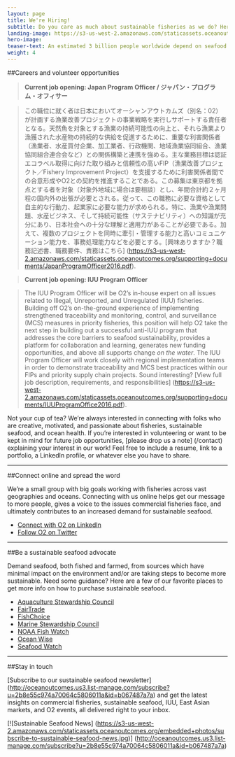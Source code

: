 ```yaml
---
layout: page 
title: We're Hiring!
subtitle: Do you care as much about sustainable fisheries as we do? Here are a few ways to contribute.
landing-image: https://s3-us-west-2.amazonaws.com/staticassets.oceanoutcomes.org/rollover+images/join-our-team-rollover.jpg
hero-image:
teaser-text: An estimated 3 billion people worldwide depend on seafood as their primary source of protein. Seafood plays a vital role in food security, ocean health, and local economies. Here’s what you can do to get involved and support more sustainable fisheries.
weight: 4
---
```


##Careers and volunteer opportunities

> **Current job opening: Japan Program Officer / ジャパン・プログラム・オフィサー** 

> この職位に就く者は日本においてオーシャンアウトカムズ（別名：02）が計画する漁業改善プロジェクトの事業戦略を実行しサポートする責任者となる。天然魚を対象とする漁業の持続可能性の向上と、それら漁業より漁獲された水産物の持続的な供給を促進するために、重要な利害関係者（漁業者、水産買付企業、加工業者、行政機関、地域漁業協同組合、漁業協同組合連合会など）との関係構築と連携を強める。主な業務目標は認証エコラベル取得に向けた取り組みと信頼性の高いFIP（漁業改善プロジェクト／Fishery Improvement Project）を支援するために利害関係者間での合意形成やO2との契約を推進することである。この募集は東京都を拠点とする者を対象（対象外地域に場合は要相談）とし、年間合計約２ヶ月程の国内外の出張が必要とされる。従って、この職務に必要な資格として自主的な行動力、起業家に必要な能力が求められる。特に、漁業や漁業問題、水産ビジネス、そして持続可能性（サステナビリティ）への知識が充分にあり、日本社会への十分な理解と適用力があることが必要である。加えて、複数のプロジェクトを同時に牽引・管理する能力と高いコミュニケーション能力を、事務処理能力などを必要とする。[興味ありますか？職務記述書、職務要件、責務はこちら] (https://s3-us-west-2.amazonaws.com/staticassets.oceanoutcomes.org/supporting+documents/JapanProgramOfficer2016.pdf).

> **Current job opening: IUU Program Officer**  

> The IUU Program Officer will be O2’s in-house expert on all issues related to Illegal, Unreported, and Unregulated (IUU) fisheries. Building off O2’s on-the-ground experience of implementing strengthened traceability and monitoring, control, and surveillance (MCS) measures in priority fisheries, this position will help O2 take the next step in building out a successful anti-IUU program that addresses the core barriers to seafood sustainability, provides a platform for collaboration and learning, generates new funding opportunities, and above all supports change *on the water*. The IUU Program Officer will work closely with regional implementation teams in order to demonstrate traceability and MCS best practices within our FIPs and priority supply chain projects. Sound interesting? [View full job description, requirements, and responsibilities] (https://s3-us-west-2.amazonaws.com/staticassets.oceanoutcomes.org/supporting+documents/IUUProgramOffice2016.pdf).

Not your cup of tea? We’re always interested in connecting with folks who are creative, motivated, and passionate about fisheries, sustainable seafood, and ocean health. If you’re interested in volunteering or want to be kept in mind for future job opportunities, [please drop us a note] (/contact) explaining your interest in our work! Feel free to include a resume, link to a portfolio, a LinkedIn profile, or whatever else you have to share.

-----

##Connect online and spread the word 

We’re a small group with big goals working with fisheries across vast geographies and oceans. Connecting with us online helps get our message to more people, gives a voice to the issues commercial fisheries face, and ultimately contributes to an increased demand for sustainable seafood.

 * <a href="https://www.linkedin.com/company/ocean-outcomes" target="_blank">Connect with O2 on LinkedIn</a>
 * <a href="http://www.twitter.com/oceanoutcomes" target="_blank">Follow O2 on Twitter</a>

-----
##Be a sustainable seafood advocate

Demand seafood, both fished and farmed, from sources which have minimal impact on the environment and/or are taking steps to become more sustainable. Need some guidance? Here are a few of our favorite places to get more info on how to purchase sustainable seafood.
  
 * <a href="http://www.asc-aqua.org/" target="_blank">Aquaculture Stewardship Council</a>
 * <a href="http://fairtradeusa.org/certification/producers/seafood" target="_blank">FairTrade</a>
 * <a href="http://www.fishchoice.com/" target="_blank">FishChoice</a>
 * <a href="https://www.msc.org/" target="_blank">Marine Stewardship Council</a>
 * <a href="http://www.fishwatch.gov/" target="_blank">NOAA Fish Watch</a>
 * <a href="http://www.oceanwise.ca/seafood" target="_blank">Ocean Wise</a>
 * <a href="http://www.seafoodwatch.org/" target="_blank">Seafood Watch</a>

-----
##Stay in touch

[Subscribe to our sustainable seafood newsletter] (http://oceanoutcomes.us3.list-manage.com/subscribe?u=2b8e55c974a70064c5806011a&id=b067487a7a) and get the latest insights on commercial fisheries, sustainable seafood, IUU, East Asian markets, and O2 events, all delivered right to your inbox. 

[![Sustainable Seafood News]
(https://s3-us-west-2.amazonaws.com/staticassets.oceanoutcomes.org/embedded+photos/subscribe-to-sustainable-seafood-news.jpg)] (http://oceanoutcomes.us3.list-manage.com/subscribe?u=2b8e55c974a70064c5806011a&id=b067487a7a)
